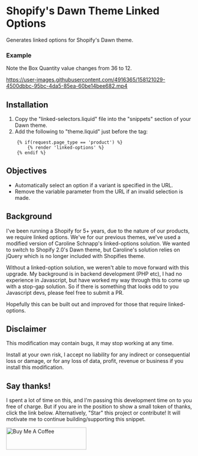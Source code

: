 # Shopify's Dawn Theme Linked Options
Generates linked options for Shopify's Dawn theme.

### Example
Note the Box Quantity value changes from 36 to 12.

https://user-images.githubusercontent.com/4916365/158121029-4500dbbc-95bc-4da5-85ea-60be14bee682.mp4

## Installation
1. Copy the "linked-selectors.liquid" file into the "snippets" section of your Dawn theme.
2. Add the following to "theme.liquid" just before the </body> tag:

```
    {% if(request.page_type == 'product') %}
    	{% render 'linked-options' %}
    {% endif %}
```

## Objectives
- Automatically select an option if a variant is specified in the URL.
- Remove the variable parameter from the URL if an invalid selection is made.

## Background
I've been running a Shopify for 5+ years, due to the nature of our products, we require linked options. We've for our previous themes, we've used a modified version of Caroline Schnapp's linked-options solution. We wanted to switch to Shopify 2.0's Dawn theme, but Caroline's solution relies on jQuery which is no longer included with Shopifies theme.

Without a linked-option solution, we weren't able to move forward with this upgrade. My background is in backend development (PHP etc), I had no experience in Javascript, but have worked my way through this to come up with a stop-gap solution. So if there is something that looks odd to you Javascript devs, please feel free to submit a PR.

Hopefully this can be built out and improved for those that require linked-options.

## Disclaimer
This modification may contain bugs, it may stop working at any time.

Install at your own risk, I accept no liability for any indirect or consequential loss or damage, or for any loss of data, profit, revenue or business if you install this modification.

## Say thanks!
I spent a lot of time on this, and I'm passing this development time on to you free of charge. But if you are in the position to show a small token of thanks, click the link below. Alternatively, "Star" this project or contribute! It will motivate me to continue building/supporting this snippet.

<a href="https://www.buymeacoffee.com/jonohallnz" target="_blank"><img src="https://cdn.buymeacoffee.com/buttons/v2/default-yellow.png" alt="Buy Me A Coffee" style="height: 60px !important;width: 217px !important;" ></a>
